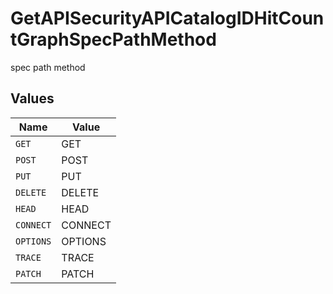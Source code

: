 # GetAPISecurityAPICatalogIDHitCountGraphSpecPathMethod

spec path method


## Values

| Name      | Value     |
| --------- | --------- |
| `GET`     | GET       |
| `POST`    | POST      |
| `PUT`     | PUT       |
| `DELETE`  | DELETE    |
| `HEAD`    | HEAD      |
| `CONNECT` | CONNECT   |
| `OPTIONS` | OPTIONS   |
| `TRACE`   | TRACE     |
| `PATCH`   | PATCH     |